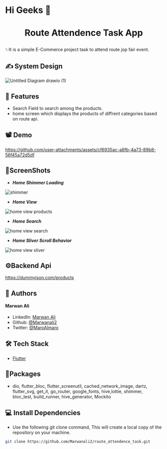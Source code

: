 # Hi Geeks 👋
# <p align="center">Route Attendence Task App</p>
  
✨It is a simple  E-Commerce project task to attend route jop fair event.
## ✍ System Design
![Untitled Diagram drawio (1)](https://github.com/user-attachments/assets/44ecaa1c-b070-4cee-99a3-c54cf0782aa5)

        
## 🧐 Features    
- Search Field to search among the products.
- home screen which displays the products of diffrent categories based on route api.

## 📽 Demo


https://github.com/user-attachments/assets/cf6935ac-a8fb-4a73-89b8-56f45a72d5df

## 📸ScreenShots
- ***Home Shimmer Loading***

![shimmer](https://github.com/user-attachments/assets/d8dfcf5d-0417-4148-998d-539142088e2f)

- ***Home View***

![home view products](https://github.com/user-attachments/assets/e07da305-90e7-4944-8b9d-dbb257cd0576)

- ***Home Search***

![home view search](https://github.com/user-attachments/assets/beb24fda-5ddb-4116-afd4-c8d17aeccd33)

- ***Home Sliver Scroll Behavior***

![home view sliver](https://github.com/user-attachments/assets/5005774d-b81f-4a58-9c13-d167f14d0514)


## ⚙Backend Api
https://dummyjson.com/products

## 🙇 Authors
#### Marwan Ali
- LinkedIn: [Marwan Ali](https://www.linkedin.com/in/marwan-ali-309aa1219/)
- Github: [@Marwanali2](https://github.com/Marwanali2)
- Twitter: [@MaroAlmaro](https://x.com/MaroAlmaro)        

## 🛠️ Tech Stack
- [Flutter](https://flutter.dev/)
 ## 💎Packages
 - dio, flutter_bloc, flutter_screenutil, cached_network_image, dartz, flutter_svg, get_it, go_router, google_fonts, hive,lottie, shimmer, bloc_test, build_runner, hive_generator, Mockito


 ## 💻 Install Dependencies    
- Use the following git clone command, This will create a local copy of the repository on your machine.
```bash
git clone https://github.com/Marwanali2/route_attendence_task.git
```

        
